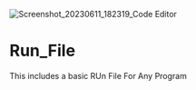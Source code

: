 ![Screenshot_20230611_182319_Code Editor](https://github.com/MyloCyrus/Run_File/assets/106925214/46eab364-7bc3-497e-a36a-57d9fb961310)
# Run_File
This includes a basic RUn File For Any Program
